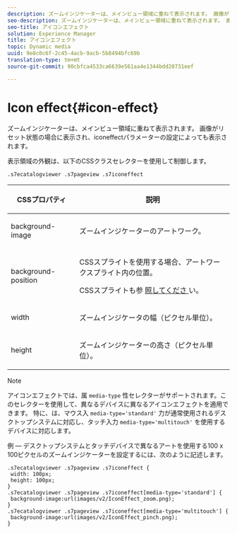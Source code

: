 ```yaml
---
description: ズームインジケーターは、メインビュー領域に重ねて表示されます。 画像がリセット状態の場合に表示され、iconeffectパラメーターの設定によっても表示されます。
seo-description: ズームインジケーターは、メインビュー領域に重ねて表示されます。 画像がリセット状態の場合に表示され、iconeffectパラメーターの設定によっても表示されます。
seo-title: アイコンエフェクト
solution: Experience Manager
title: アイコンエフェクト
topic: Dynamic media
uuid: 9e8c0c6f-2c45-4acb-9acb-5b8494bfc69b
translation-type: tm+mt
source-git-commit: 90cbfca4533ca6639e561aa4e1344bdd20731eef

---
```



# Icon effect{#icon-effect}

ズームインジケーターは、メインビュー領域に重ねて表示されます。 画像がリセット状態の場合に表示され、iconeffectパラメーターの設定によっても表示されます。

<!--<a id="section_061E550C1C1D4DB2BD663A898895B38C"></a>-->

表示領域の外観は、以下のCSSクラスセレクターを使用して制御します。

```
.s7ecatalogviewer .s7pageview .s7iconeffect
```

<table id="table_94EE3F5BBE4547C0B4943471CEE7EDE4"> 
 <thead> 
  <tr> 
   <th colname="col1" class="entry"> <p> CSSプロパティ </p> </th> 
   <th colname="col2" class="entry"> <p>説明 </p> </th> 
  </tr> 
 </thead>
 <tbody> 
  <tr> 
   <td colname="col1"> <p> <span class="codeph"> background-image </span> </p> </td> 
   <td colname="col2"> <p> ズームインジケーターのアートワーク。 </p> </td> 
  </tr> 
  <tr> 
   <td colname="col1"> <p> <span class="codeph"> background-position </span> </p> </td> 
   <td colname="col2"> <p> CSSスプライトを使用する場合、アートワークスプライト内の位置。 </p> <p>CSSスプライトも参 <a href="../../../c-html5-s7-aem-asset-viewers/c-html5-20-ecatalog-viewer-about/c-html5-20-ecatalog-viewer-customizingviewer/c-html5-20-ecatalog-viewer-customizingviewer.md#section-9d570f95eb2443aca74c1b02f6e89aff" format="dita" scope="local"> 照してくださ </a>い。 </p> </td> 
  </tr> 
  <tr> 
   <td colname="col1"> <p> <span class="codeph"> width </span> </p> </td> 
   <td colname="col2"> <p>ズームインジケータの幅（ピクセル単位）。 </p> </td> 
  </tr> 
  <tr> 
   <td colname="col1"> <p> <span class="codeph"> height </span> </p> </td> 
   <td colname="col2"> <p>ズームインジケーターの高さ（ピクセル単位）。 </p> </td> 
  </tr> 
 </tbody> 
</table>

>[!NOTE]
>
>アイコンエフェクトでは、属 `media-type` 性セレクターがサポートされます。このセレクターを使用して、異なるデバイスに異なるアイコンエフェクトを適用できます。 特に、は、マウス入 `media-type='standard'` 力が通常使用されるデスクトップシステムに対応し、タッチ入力 `media-type='multitouch'` を使用するデバイスに対応します。

例 — デスクトップシステムとタッチデバイスで異なるアートを使用する100 x 100ピクセルのズームインジケーターを設定するには、次のように記述します。

```
.s7ecatalogviewer .s7pageview .s7iconeffect { 
 width: 100px; 
 height: 100px; 
} 
.s7ecatalogviewer .s7pageview .s7iconeffect[media-type='standard'] { 
 background-image:url(images/v2/IconEffect_zoom.png); 
} 
.s7ecatalogviewer .s7pageview .s7iconeffect[media-type='multitouch'] { 
 background-image:url(images/v2/IconEffect_pinch.png); 
}
```

